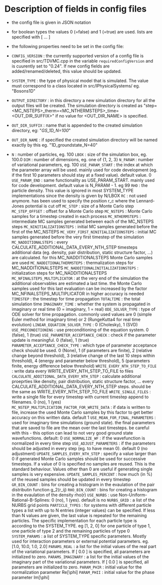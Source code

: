 # Description of fields in config files

- the config file is given in JSON notation
- for boolean types the values 0 (=false) and 1 (=true) are used.
lists are specified with [ ... ]
- the following properties need to be set in the config file:

- `CONFIG_VERSION` : the currently supported version of a config file is specified in src/TDVMC.cpp in the variable `requiredConfigVersion` and is cuurently set to "0.24". If new config fields are added/renamed/deleted, this value should be updated.
- `SYSTEM_TYPE` : the type of physical model that is simulated. The value must correspond to a class located in src/IPhysicalSystems/ eg. "Bosons1D"
- `OUTPUT_DIRECTORY` : in this directory a new simulation directory for all the output files will be created. The simulation directory is created as "step=<MC_NSTEPS>_therm=<MC_NTHERMSTEPS>_time=<TIMESTEP><OUT_DIR_SUFFIX>" if no value for <OUT_DIR_NAME> is specified.
- `OUT_DIR_SUFFIX` : name that is appended to the created simulation directory, eg: "_GS_1D_N=100_"
- `OUT_DIR_NAME` : if specified the created simulation directory will be named exactly by this eg. "1D_groundstate_N=40"
- `N` : number of particles, eg. 100
`LBOX` : size of the simulation box, eg. 100.0
`DIM` : number of dimensions, eg. one of {1, 2, 3}
`N_PARAM` : number of variational parameters, eg. 100
`USE_PARAM_START` : the index at which the parameter array will be used. mainly used for code development (eg. if the first 10 parameters should stay at a fixed value). default value. 0
`USE_PARAM_END` : same functionality as USE_PARAM_START. mainly used for code development. default value is N_PARAM - 1. eg 99
`RHO` : the particle density. This value is ignored in most SYSTEM_TYPE implementations since the density is given by N/LBOX
`RC` : not used anymore. has been used to specify the position r_c where the Lennard-Jones potential is cut off
`MC_STEP` : size of a Monte Carlo step
`MC_STEP_OFFSET` : offset for a Monte Carlo step
`MC_NSTEPS` : Monte Carlo samples for a timestep created in each process
`MC_NTHERMSTEPS` : intermediate MC samples generated between each of the MC_NSTEPS steps
`MC_NINITIALIZATIONSTEPS` : initial MC samples generated before the first of the MC_NSTEPS
`MC_VERY_FIRST_NINITIALIZATIONSTEPS` : initial MC samples generated before the very first timestep of the simulation
`MC_NADDITIONALSTEPS` : every CALCULATE_ADDITIONAL_DATA_EVERY_NTH_STEP timesteps additional data (eg. density, pair distribution, static structure factor, ...) are calculated. for this MC_NADDITIONALSTEPS Monte Carlo samples are used
`MC_NADDITIONALTHERMSTEPS` : thermalization steps for MC_NADDITIONALSTEPS
`MC_NADDITIONALINITIALIZATIONSTEPS` : initialization steps for MC_NADDITIONALSTEPS
`MC_NFINALSTEPS_MULTIPLICATOR` : at the very end of the simulation the additional observables are estimated a last time. the Monte Carlo samples used for this last evaluation can be increased by the factor MC_NFINALSTEPS_MULTIPLICATOR in higher accuracy is needed
`TIMESTEP` : the timestep for time propagation
`TOTALTIME` : the total simulation time
`IMAGINARY_TIME` : whether the system is propagated in imaginary or real time (0 = imaginary, 1 = real)
`ODE_SOLVER_TYPE` : type of ODE solver for time propagation. commonly used values are 0 (simple Euler method for imaginary time) or 2 (RungeKutta4 for real time evolution)
`LINEAR_EQUATION_SOLVER_TYPE` : 0 (Cholesky), 1 (SVD) 
`USE_PRECONDITIONING` : use preconditioning of the equation system. 0 (false), 1 (true)
`USE_PARAMETER_ACCEPTANCE_CHECK` : check if the parameter update is meaningful. 0 (false), 1 (true)
`PARAMETER_ACCEPTANCE_CHECK_TYPE` : which type of parameter acceptance check should be used. 0 (None), 1 (if parameters are finite), 2 (relative change beyond threshold), 3 (relative change of the last 10 steps within threshold), 4 (energy and parameter below threshold), 5 (parameters finite, energy difference below threshold)
`WRITE_EVERY_NTH_STEP_TO_FILE` : write data every WRITE_EVERY_NTH_STEP_TO_FILE to files
`CALCULATE_ADDITIONAL_DATA_EVERY_NTH_STEP` : calculate additional proeprties like density, pair distribution, static structure factor, ... every CALCULATE_ADDITIONAL_DATA_EVERY_NTH_STEP steps. should be the same as WRITE_EVERY_NTH_STEP_TO_FILE
`WRITE_SINGLE_FILES` : write a single file for every timestep with current timestep append to filenames. 0 (no), 1 (yes)
`MC_NSTEP_MULTIPLICATION_FACTOR_FOR_WRITE_DATA` : if data is written to file, increase the used Monte Carlo samples by this factor to get better accuracy on this written data. default 1
`USE_MEAN_FOR_FINAL_PARAMETERS` : used for imaginary time simulations (ground state). the final parameters that are saved to file are the mean over the last timesteps. be careful with this - this option can lead to not very good ground state wavefunctions. default: 0
`USE_NORMALIZE_WF` : if the wavefunction is normalized in every time step
`USE_ADJUST_PARAMETERS` : if the parameters should be adjusted in every step (eg. to have mean 0). default 0 (no adjustment)
`UPDATE_SAMPLES_EVERY_NTH_STEP` : specify a value larger than 0 if generated Monte Carlo samples should be used for successive timesteps. If a value of 0 is specified no samples are reused. This is the standard behaviour. Values other than 0 are useful if generating single samples is very expensive.
`UPDATE_SAMPLES_PERCENT` : how much (in %) of the reused samples should be updated in every timestep
`GR_BIN_COUNT` : bins for creating a histogram in the evaulation of the pair distributin function g_2(r_ij)
`RHO_BIN_COUNT` : bins for creating a histogram in the evaulation of the density rho(r)
`USE_NURBS` : use Non-Uniform-Rational-B-Splines: 0 (no), 1 (yes). default is no
`NURBS_GRID` : a list of the NURBS grid points
`PARTICLE_TYPES` : for systems with different particle types a list with up to N entries (integer values) can be specified. If less than N values are given, the last value is repeated for the remaining particles. The specific implementation for each particle type is according to the SYSTEM_TYPE. eg [1, 2, 0] for one particle of type 1, one particle of type 2 and the remaining particles of type 0
`SYSTEM_PARAMS` : a list of SYSTEM_TYPE specific parameters. Mostly used for interaction parameters or external potential parameters. eg. [1.0, 10.0, 1.0, 2.0]
`PARAMS_REAL` : a list for the initial values of the real part of the variational parameters. If [ 0.0 ] is specified, all parameters are initialized to zero.
`PARAMS_IMAGINARY` : a list for the initial values of the imaginary part of the variational parameters. If [ 0.0 ] is specified, all parameters are initialized to zero.
`PARAM_PHIR` : initial value for the normalization parameter Re[\phi]
`PARAM_PHII` : initial value for the phase parameter Im[\phi]
